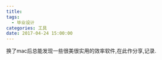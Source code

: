 ```yaml
---
title: 
tags:
  - 毕业设计
categories: 工具
date: 2017-04-24 15:00:00
---
```

换了mac后总能发现一些很美很实用的效率软件,在此作分享,记录.

